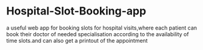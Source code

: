 # Hospital-Slot-Booking-app
a useful web app  for booking slots for hospital visits,where each patient can book their doctor of needed specialisation according to the availability of time slots.and can also get a printout of the appointment 
